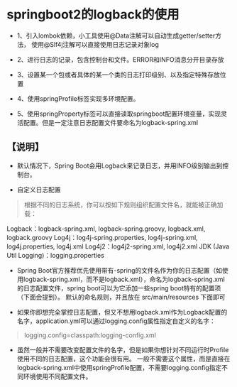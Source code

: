 # springboot2的logback的使用
* 1、引入lombok依赖，小工具使用@Data注解可以自动生成getter/setter方法，
   使用@Slf4j注解可以直接使用日志记录对象log
   
* 2、进行日志的记录，包含控制台和文件。ERROR和INFO消息分开目录存放

* 3、设置某一个包或者具体的某一个类的日志打印级别、以及指定特殊存放位置

* 4、使用springProfile标签实现多环境配置。

* 5、使用springProperty标签可以直接读取springboot配置环境变量，实现灵活配置。但是一定注意日志配置文件要命名为logback-spring.xml

## 【说明】<br>
* 默认情况下，Spring Boot会用Logback来记录日志，并用INFO级别输出到控制台。

* 自定义日志配置
> 根据不同的日志系统，你可以按如下规则组织配置文件名，就能被正确加载：

Logback：logback-spring.xml, logback-spring.groovy, logback.xml, logback.groovy
Log4j：log4j-spring.properties, log4j-spring.xml, log4j.properties, log4j.xml
Log4j2：log4j2-spring.xml, log4j2.xml
JDK (Java Util Logging)：logging.properties

* Spring Boot官方推荐优先使用带有-spring的文件名作为你的日志配置（如使用logback-spring.xml，而不是logback.xml），命名为logback-spring.xml的日志配置文件，spring boot可以为它添加一些spring boot特有的配置项（下面会提到）。 
默认的命名规则，并且放在 src/main/resources 下面即可

* 如果你即想完全掌控日志配置，但又不想用logback.xml作为Logback配置的名字，application.yml可以通过logging.config属性指定自定义的名字：

> logging.config=classpath:logging-config.xml

* 虽然一般并不需要改变配置文件的名字，但是如果你想针对不同运行时Profile使用不同的日志配置，这个功能会很有用。 
一般不需要这个属性，而是直接在logback-spring.xml中使用springProfile配置，不需要logging.config指定不同环境使用不同配置文件。

